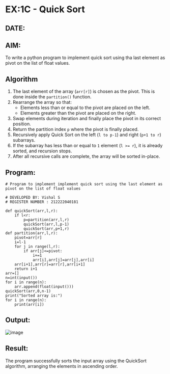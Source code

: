 # EX:1C - Quick Sort
## DATE:

## AIM:
To write a python program to implement quick sort using tha last element as pivot on the list of float values.

## Algorithm

1. The last element of the array (`arr[r]`) is chosen as the pivot. This is done inside the `partition()` function.
2. Rearrange the array so that:
   - Elements less than or equal to the pivot are placed on the left.
   - Elements greater than the pivot are placed on the right.
3. Swap elements during iteration and finally place the pivot in its correct position.
4. Return the partition index `p` where the pivot is finally placed.
5. Recursively apply Quick Sort on the left (`l to p-1`) and right (`p+1 to r`) subarrays.
6. If the subarray has less than or equal to `1` element (`l >= r`), it is already sorted, and recursion stops.
7. After all recursive calls are complete, the array will be sorted in-place.


## Program:
```
# Program to implement implement quick sort using the last element as pivot on the list of float values

# DEVELOPED BY: Vishal S
# REGISTER NUMBER : 212222040181

def quickSort(arr,l,r):
    if l<r:
        p=partition(arr,l,r)
        quickSort(arr,l,p-1)
        quickSort(arr,p+1,r)
def partition(arr,l,r):
    pivot=arr[r]
    i=l-1
    for j in range(l,r):
        if arr[j]<=pivot:
            i+=1
            arr[i],arr[j]=arr[j],arr[i]
    arr[i+1],arr[r]=arr[r],arr[i+1]
    return i+1
arr=[]
n=int(input())
for i in range(n):
    arr.append(float(input()))
quickSort(arr,0,n-1)
print("Sorted array is:")
for i in range(n):
    print(arr[i])
```


## Output:

![image](https://github.com/user-attachments/assets/f191cea4-2e72-4a81-a0a9-25352fb59a4d)


## Result:

The program successfully sorts the input array using the QuickSort algorithm, arranging the elements in ascending order.
